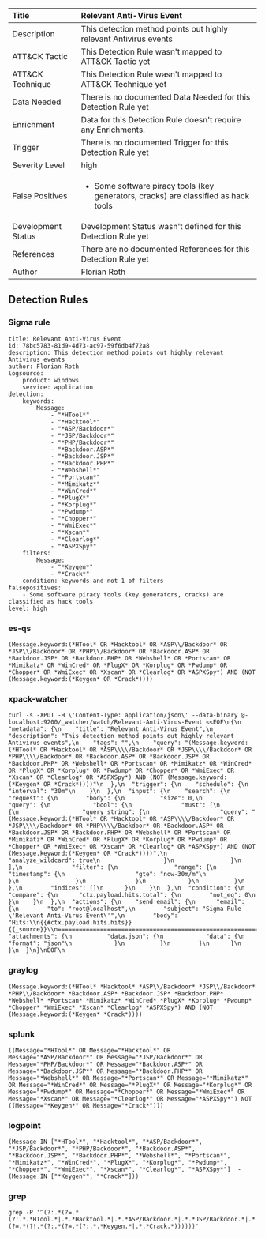 | Title                | Relevant Anti-Virus Event                                                                                                                                                 |
|:---------------------|:------------------------------------------------------------------------------------------------------------------------------------------------------------|
| Description          | This detection method points out highly relevant Antivirus events                                                                                                                                           |
| ATT&amp;CK Tactic    |   This Detection Rule wasn't mapped to ATT&amp;CK Tactic yet  |
| ATT&amp;CK Technique |  This Detection Rule wasn't mapped to ATT&amp;CK Technique yet  |
| Data Needed          |  There is no documented Data Needed for this Detection Rule yet  |
| Enrichment           |  Data for this Detection Rule doesn't require any Enrichments.  |
| Trigger              |  There is no documented Trigger for this Detection Rule yet  |
| Severity Level       | high |
| False Positives      | <ul><li>Some software piracy tools (key generators, cracks) are classified as hack tools</li></ul>  |
| Development Status   |  Development Status wasn't defined for this Detection Rule yet  |
| References           |  There are no documented References for this Detection Rule yet  |
| Author               | Florian Roth |


## Detection Rules

### Sigma rule

```
title: Relevant Anti-Virus Event
id: 78bc5783-81d9-4d73-ac97-59f6db4f72a8
description: This detection method points out highly relevant Antivirus events
author: Florian Roth
logsource:
    product: windows
    service: application
detection:
    keywords:
        Message:
            - "*HTool*"
            - "*Hacktool*"
            - "*ASP/Backdoor*"
            - "*JSP/Backdoor*"
            - "*PHP/Backdoor*"
            - "*Backdoor.ASP*"
            - "*Backdoor.JSP*"
            - "*Backdoor.PHP*"
            - "*Webshell*"
            - "*Portscan*"
            - "*Mimikatz*"
            - "*WinCred*"
            - "*PlugX*"
            - "*Korplug*"
            - "*Pwdump*"
            - "*Chopper*"
            - "*WmiExec*"
            - "*Xscan*"
            - "*Clearlog*"
            - "*ASPXSpy*"
    filters:
        Message:
            - "*Keygen*"
            - "*Crack*"
    condition: keywords and not 1 of filters
falsepositives:
    - Some software piracy tools (key generators, cracks) are classified as hack tools
level: high

```





### es-qs
    
```
(Message.keyword:(*HTool* OR *Hacktool* OR *ASP\\/Backdoor* OR *JSP\\/Backdoor* OR *PHP\\/Backdoor* OR *Backdoor.ASP* OR *Backdoor.JSP* OR *Backdoor.PHP* OR *Webshell* OR *Portscan* OR *Mimikatz* OR *WinCred* OR *PlugX* OR *Korplug* OR *Pwdump* OR *Chopper* OR *WmiExec* OR *Xscan* OR *Clearlog* OR *ASPXSpy*) AND (NOT (Message.keyword:(*Keygen* OR *Crack*))))
```


### xpack-watcher
    
```
curl -s -XPUT -H \'Content-Type: application/json\' --data-binary @- localhost:9200/_watcher/watch/Relevant-Anti-Virus-Event <<EOF\n{\n  "metadata": {\n    "title": "Relevant Anti-Virus Event",\n    "description": "This detection method points out highly relevant Antivirus events",\n    "tags": "",\n    "query": "(Message.keyword:(*HTool* OR *Hacktool* OR *ASP\\\\/Backdoor* OR *JSP\\\\/Backdoor* OR *PHP\\\\/Backdoor* OR *Backdoor.ASP* OR *Backdoor.JSP* OR *Backdoor.PHP* OR *Webshell* OR *Portscan* OR *Mimikatz* OR *WinCred* OR *PlugX* OR *Korplug* OR *Pwdump* OR *Chopper* OR *WmiExec* OR *Xscan* OR *Clearlog* OR *ASPXSpy*) AND (NOT (Message.keyword:(*Keygen* OR *Crack*))))"\n  },\n  "trigger": {\n    "schedule": {\n      "interval": "30m"\n    }\n  },\n  "input": {\n    "search": {\n      "request": {\n        "body": {\n          "size": 0,\n          "query": {\n            "bool": {\n              "must": [\n                {\n                  "query_string": {\n                    "query": "(Message.keyword:(*HTool* OR *Hacktool* OR *ASP\\\\/Backdoor* OR *JSP\\\\/Backdoor* OR *PHP\\\\/Backdoor* OR *Backdoor.ASP* OR *Backdoor.JSP* OR *Backdoor.PHP* OR *Webshell* OR *Portscan* OR *Mimikatz* OR *WinCred* OR *PlugX* OR *Korplug* OR *Pwdump* OR *Chopper* OR *WmiExec* OR *Xscan* OR *Clearlog* OR *ASPXSpy*) AND (NOT (Message.keyword:(*Keygen* OR *Crack*))))",\n                    "analyze_wildcard": true\n                  }\n                }\n              ],\n              "filter": {\n                "range": {\n                  "timestamp": {\n                    "gte": "now-30m/m"\n                  }\n                }\n              }\n            }\n          }\n        },\n        "indices": []\n      }\n    }\n  },\n  "condition": {\n    "compare": {\n      "ctx.payload.hits.total": {\n        "not_eq": 0\n      }\n    }\n  },\n  "actions": {\n    "send_email": {\n      "email": {\n        "to": "root@localhost",\n        "subject": "Sigma Rule \'Relevant Anti-Virus Event\'",\n        "body": "Hits:\\n{{#ctx.payload.hits.hits}}{{_source}}\\n================================================================================\\n{{/ctx.payload.hits.hits}}",\n        "attachments": {\n          "data.json": {\n            "data": {\n              "format": "json"\n            }\n          }\n        }\n      }\n    }\n  }\n}\nEOF\n
```


### graylog
    
```
(Message.keyword:(*HTool* *Hacktool* *ASP\\/Backdoor* *JSP\\/Backdoor* *PHP\\/Backdoor* *Backdoor.ASP* *Backdoor.JSP* *Backdoor.PHP* *Webshell* *Portscan* *Mimikatz* *WinCred* *PlugX* *Korplug* *Pwdump* *Chopper* *WmiExec* *Xscan* *Clearlog* *ASPXSpy*) AND (NOT (Message.keyword:(*Keygen* *Crack*))))
```


### splunk
    
```
((Message="*HTool*" OR Message="*Hacktool*" OR Message="*ASP/Backdoor*" OR Message="*JSP/Backdoor*" OR Message="*PHP/Backdoor*" OR Message="*Backdoor.ASP*" OR Message="*Backdoor.JSP*" OR Message="*Backdoor.PHP*" OR Message="*Webshell*" OR Message="*Portscan*" OR Message="*Mimikatz*" OR Message="*WinCred*" OR Message="*PlugX*" OR Message="*Korplug*" OR Message="*Pwdump*" OR Message="*Chopper*" OR Message="*WmiExec*" OR Message="*Xscan*" OR Message="*Clearlog*" OR Message="*ASPXSpy*") NOT ((Message="*Keygen*" OR Message="*Crack*")))
```


### logpoint
    
```
(Message IN ["*HTool*", "*Hacktool*", "*ASP/Backdoor*", "*JSP/Backdoor*", "*PHP/Backdoor*", "*Backdoor.ASP*", "*Backdoor.JSP*", "*Backdoor.PHP*", "*Webshell*", "*Portscan*", "*Mimikatz*", "*WinCred*", "*PlugX*", "*Korplug*", "*Pwdump*", "*Chopper*", "*WmiExec*", "*Xscan*", "*Clearlog*", "*ASPXSpy*"]  -(Message IN ["*Keygen*", "*Crack*"]))
```


### grep
    
```
grep -P '^(?:.*(?=.*(?:.*.*HTool.*|.*.*Hacktool.*|.*.*ASP/Backdoor.*|.*.*JSP/Backdoor.*|.*.*PHP/Backdoor.*|.*.*Backdoor\\.ASP.*|.*.*Backdoor\\.JSP.*|.*.*Backdoor\\.PHP.*|.*.*Webshell.*|.*.*Portscan.*|.*.*Mimikatz.*|.*.*WinCred.*|.*.*PlugX.*|.*.*Korplug.*|.*.*Pwdump.*|.*.*Chopper.*|.*.*WmiExec.*|.*.*Xscan.*|.*.*Clearlog.*|.*.*ASPXSpy.*))(?=.*(?!.*(?:.*(?=.*(?:.*.*Keygen.*|.*.*Crack.*))))))'
```



